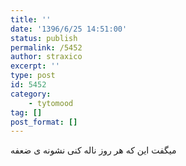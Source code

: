 ```yaml
---
title: ''
date: '1396/6/25 14:51:00'
status: publish
permalink: /5452
author: straxico
excerpt: ''
type: post
id: 5452
category:
    - tytomood
tag: []
post_format: []
---
```

میگفت این که هر روز ناله کنی نشونه ی ضعفه